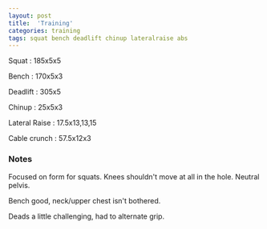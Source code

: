 ```yaml
---
layout: post
title:  'Training'
categories: training
tags: squat bench deadlift chinup lateralraise abs
---
```


Squat       :   185x5x5

Bench       :   170x5x3

Deadlift    :   305x5

Chinup      :   25x5x3

Lateral Raise   :   17.5x13,13,15

Cable crunch    :   57.5x12x3

### Notes

Focused on form for squats. Knees shouldn't move at all in the hole. Neutral pelvis.

Bench good, neck/upper chest isn't bothered.

Deads a little challenging, had to alternate grip.
